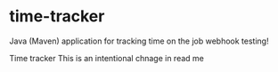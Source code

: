 # time-tracker
Java (Maven) application for tracking time on the job
webhook testing!

Time tracker
This is an intentional chnage in read me
